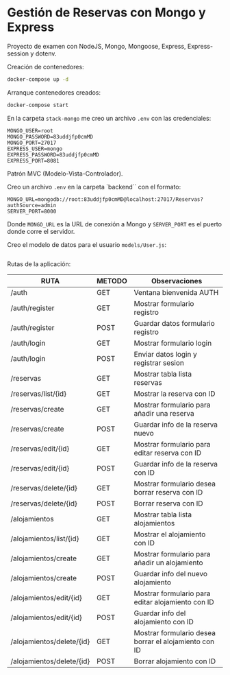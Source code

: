 # Gestión de Reservas con Mongo y Express

Proyecto de examen con NodeJS, Mongo, Mongoose, Express, Express-session y dotenv.

Creación de contenedores:

```bash
docker-compose up -d
```

Arranque contenedores creados:

```bash
docker-compose start
```

En la carpeta `stack-mongo` me creo un archivo `.env` con las credenciales:

```
MONGO_USER=root
MONGO_PASSWORD=83uddjfp0cmMD
MONGO_PORT=27017
EXPRESS_USER=mongo
EXPRESS_PASSWORD=83uddjfp0cmMD
EXPRESS_PORT=8081
```

Patrón MVC (Modelo-Vista-Controlador).

Creo un archivo `.env` en la carpeta `backend`` con el formato:

```
MONGO_URL=mongodb://root:83uddjfp0cmMD@localhost:27017/Reservas?authSource=admin
SERVER_PORT=8000
```

Donde `MONGO_URL` es la URL de conexión a Mongo y `SERVER_PORT` es el puerto donde corre el servidor.

Creo el modelo de datos para el usuario `models/User.js`:

```javascript

```

Rutas de la aplicación:

RUTA | METODO | Observaciones
-----|--------|--------------
/auth | GET | Ventana bienvenida AUTH
/auth/register | GET | Mostrar formulario registro
/auth/register | POST | Guardar datos formulario registro
/auth/login | GET | Mostrar formulario login
/auth/login | POST | Enviar datos login y registrar sesion
/reservas   | GET | Mostrar tabla lista reservas
/reservas/list/{id} | GET | Mostrar la reserva con ID
/reservas/create | GET | Mostrar formulario para añadir una reserva 
/reservas/create | POST | Guardar info de la reserva nuevo
/reservas/edit/{id} | GET | Mostrar formulario para editar reserva con ID
/reservas/edit/{id} | POST | Guardar info de la reserva con ID
/reservas/delete/{id} | GET | Mostrar formulario desea borrar reserva con ID
/reservas/delete/{id} | POST | Borrar reserva con ID
/alojamientos   | GET | Mostrar tabla lista alojamientos
/alojamientos/list/{id} | GET | Mostrar el alojamiento con ID
/alojamientos/create | GET | Mostrar formulario para añadir un alojamiento
/alojamientos/create | POST | Guardar info del nuevo alojamiento
/alojamientos/edit/{id} | GET | Mostrar formulario para editar alojamiento con ID
/alojamientos/edit/{id} | POST | Guardar info del alojamiento con ID
/alojamientos/delete/{id} | GET | Mostrar formulario desea borrar el alojamiento con ID
/alojamientos/delete/{id} | POST | Borrar alojamiento con ID



